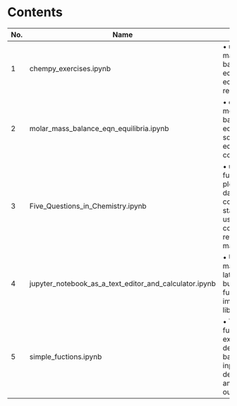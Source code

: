 # Contents

| No. | Name               | Notes                                                       |
|-----|--------------------|-------------------------------------------------------------|
| 1   | chempy_exercises.ipynb    | • units manipulation  • balancing equations  • equilibria  • reaction rates |
| 2   | molar_mass_balance_eqn_equilibria.ipynb | • calculate molar mass • balance equations • solve equilibria concentrations | 
| 3   | Five_Questions_in_Chemistry.ipynb   | • use functions • plot data • fit data • use conditional statements • use scipy constants  • retrieve atomic mass | 
| 4   | jupyter_notebook_as_a_text_editor_and_calculator.ipynb | • Use markdown and latex • Use built-in python functions and import numpy library | 
| 5   |simple_fuctions.ipynb                                   | • Two simple function examples to demonstrate basic input/output, default inputs, and multiple outputs |

